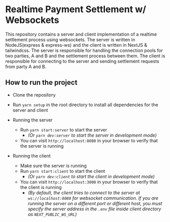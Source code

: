 # Realtime Payment Settlement w/ Websockets

This repository contains a server and client implementation of a realtime settlement process using websockets. 
The server is written in NodeJS(express & express-ws) and the client is written in NextJS & tailwindcss. 
The server is responsible for handling the connection pools for two parties, A and B and the settlement process between them.
The client is responsible for connecting to the server and sending settlement requests from party A and B.

## How to run the project

- Clone the repository
- Run `yarn setup` in the root directory to install all dependencies for the server and client

- Running the server
  - Run `yarn start:server` to start the server 
    - *(Or `yarn dev:server` to start the server in development mode)*
  - You can visit `http://localhost:8080` in your browser to verify that the server is running

- Running the client
  - Make sure the server is running
  - Run `yarn start:client` to start the client 
    - *(Or `yarn dev:client` to start the client in development mode)*
  - You can visit `http://localhost:3000` in your browser to verify that the client is running
    - *(By default, the client tries to connect to the server at `ws://localhost:8080` for websocket communication. If you are running the server on a different port or different host, you must specify the server address in the `.env` file inside client directory as `NEXT_PUBLIC_WS_URL`)*
